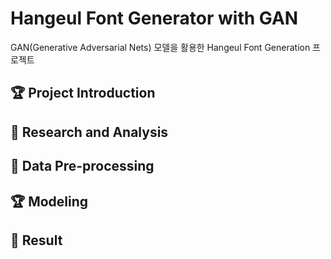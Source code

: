# Hangeul Font Generator with GAN
GAN(Generative Adversarial Nets) 모델을 활용한 Hangeul Font Generation 프로젝트
  
## 🏆 Project Introduction


## 📖 Research and Analysis
 

## 📝 Data Pre-processing


## 🏆 Modeling


## 💎 Result
